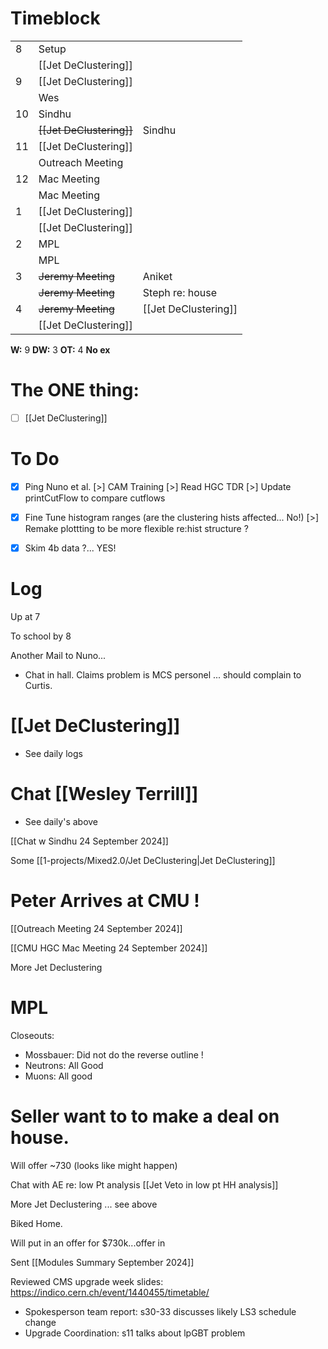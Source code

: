 # Timeblock

|     |                          |                      |
| --- | ------------------------ | -------------------- |
| 8   | Setup                    |                      |
|     | [[Jet DeClustering]]     |                      |
| 9   | [[Jet DeClustering]]     |                      |
|     | Wes                      |                      |
| 10  | Sindhu                   |                      |
|     | ~~[[Jet DeClustering]]~~ | Sindhu               |
| 11  | [[Jet DeClustering]]     |                      |
|     | Outreach Meeting         |                      |
| 12  | Mac Meeting              |                      |
|     | Mac Meeting              |                      |
| 1   | [[Jet DeClustering]]     |                      |
|     | [[Jet DeClustering]]     |                      |
| 2   | MPL                      |                      |
|     | MPL                      |                      |
| 3   | ~~Jeremy Meeting~~       | Aniket               |
|     | ~~Jeremy Meeting~~       | Steph re: house      |
| 4   | ~~Jeremy Meeting~~       | [[Jet DeClustering]] |
|     | [[Jet DeClustering]]     |                      |

**W:** 9 
**DW:** 3
**OT:** 4
**No ex**

# The ONE thing: 
- [ ] [[Jet DeClustering]]


# To Do
- [x] Ping Nuno et al.
[>] CAM Training
[>] Read HGC TDR
[>] Update printCutFlow to compare cutflows
- [x] Fine Tune histogram ranges (are the clustering hists affected... No!)
[>] Remake plottting to be more flexible re:hist structure ? 
- [x] Skim 4b data ?... YES!


# Log

Up at 7

To school by 8 

Another Mail to Nuno...
- Chat in hall.  Claims problem is MCS personel ... should complain to Curtis.

# [[Jet DeClustering]]
- See daily logs

# Chat [[Wesley Terrill]]
- See daily's above


[[Chat w Sindhu 24 September 2024]]

Some [[1-projects/Mixed2.0/Jet DeClustering|Jet DeClustering]]

# Peter Arrives at CMU !

[[Outreach Meeting 24 September 2024]]

[[CMU HGC Mac Meeting 24 September 2024]]

More Jet Declustering

# MPL
 Closeouts:
 - Mossbauer: Did not do the reverse outline !
 - Neutrons: All Good 
 - Muons: All good

# Seller want to to make a deal on house.  
Will offer ~730 (looks like might happen)

Chat with AE re: low Pt analysis
[[Jet Veto in low pt HH analysis]]

More Jet Declustering ... see above

Biked Home.

Will put in an offer for $730k...offer in

Sent [[Modules Summary September 2024]]

Reviewed CMS upgrade week slides:
https://indico.cern.ch/event/1440455/timetable/
- Spokesperson team report: s30-33 discusses likely LS3 schedule change
- Upgrade Coordination: s11 talks about lpGBT problem
